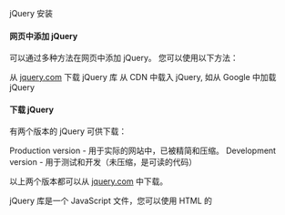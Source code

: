  jQuery 安装  

#### 网页中添加 jQuery

 可以通过多种方法在网页中添加 jQuery。 您可以使用以下方法：

 
从 [jquery.com](http://www.w3cschool.cc//jquery.com/download/) 下载 jQuery 库
 从 CDN 中载入 jQuery, 如从 Google 中加载 jQuery
 


#### 下载 jQuery

 有两个版本的 jQuery 可供下载：

 
Production version - 用于实际的网站中，已被精简和压缩。
 Development version - 用于测试和开发（未压缩，是可读的代码）
 
以上两个版本都可以从 [jquery.com](http://www.w3cschool.cc//jquery.com/download/) 中下载。

 jQuery 库是一个 JavaScript 文件，您可以使用 HTML 的 <script> 标签引用它：

 
```
 <head>

 <script src="http://www.w3cschool.cc/jquery/jquery-1.10.2.min.js"></script>

 </head> 




```
 提示： 将下载的文件放在网页的同一目录下，就可以使用jQuery。



 

|  您是否很疑惑为什么我们没有在 <script> 标签中使用 type="text/javascript" ？ 在 HTML5 中，不必那样做了。JavaScript 是 HTML5 以及所有现代浏览器中的默认脚本语言！|





#### 替代方案

 如果您不希望下载并存放 jQuery，那么也可以通过 CDN（内容分发网络） 引用它。

 百度、又拍云、新浪、谷歌和微软的服务器都存有 jQuery 。

 如果你的站点用户是国内的，建议使用百度、又拍云、新浪等国内CDN地址，如果你站点用户是国外的可以使用谷歌和微软。

 

#### 注：

本站实例均采用百度 jQuery CDN库。

 如需从百度、又拍云、新浪、谷歌或微软引用 jQuery，请使用以下代码之一：

  
#### Baidu CDN:

 
```
 <head>

 <script src="http://libs.baidu.com/jquery/1.10.2/jquery.min.js">

 </script>

 </head> 


```
 

[尝试一下 »](http://www.w3cschool.cc/try/try.php?filename=tryjquery_lib_baidu) 




 
#### 又拍云 CDN:

 
```
 <head>

 <script src="http://upcdn.b0.upaiyun.com/libs/jquery/jquery-2.0.2.min.js">

 </script>

 </head> 


```
 

[尝试一下 »](http://www.w3cschool.cc/try/try.php?filename=tryjquery_lib_upcdn) 




 
#### 新浪 CDN:

 
```
 <head>

 <script src="http://lib.sinaapp.com/js/jquery/2.0.2/jquery-2.0.2.min.js">

 </script>

 </head> 


```
 

[尝试一下 »](http://www.w3cschool.cc/try/try.php?filename=tryjquery_lib_sina) 

 

 
#### Google CDN:

 
```
 <head>

 <script src="http://ajax.googleapis.com/ajax/libs/jquery/1.10.2/jquery.min.js">

 </script>

 </head> 


```
 

[尝试一下 »](http://www.w3cschool.cc/try/try.php?filename=tryjquery_lib_google) 

 



|  通过 Google CDN 来获得最新可用的版本： 不大推荐使用Google CDN来获取版本，因为Google产品在中国很不稳定。 如果您观察上什么的 Google URL - 在 URL 中规定了 jQuery 版本 (1.8.0)。如果您希望使用最新版本的 jQuery，也可以从版本字符串的末尾（比如本例 1.8）删除一个数字，谷歌会返回 1.8 系列中最新的可用版本（1.8.0、1.8.1 等等），或者也可以只剩第一个数字，那么谷歌会返回 1 系列中最新的可用版本（从 1.1.0 到 1.9.9）。|



 
#### Microsoft CDN:

 
```
 <head>

 <script src="http://ajax.htmlnetcdn.com/ajax/jQuery/jquery-1.10.2.min.js">

 </script>

 </head> 


```
 

[尝试一下 »](http://www.w3cschool.cc/try/try.php?filename=tryjquery_lib_microsoft) 

 



|  使用百度、又拍云、新浪、谷歌或微软的 jQuery，有一个很大的优势： 许多用户在访问其他站点时，已经从百度、又拍云、新浪、谷歌或微软加载过 jQuery。所有结果是，当他们访问您的站点时，会从缓存中加载 jQuery，这样可以减少加载时间。同时，大多数 CDN 都可以确保当用户向其请求文件时，会从离用户最近的服务器上返回响应，这样也可以提高加载速度。|



